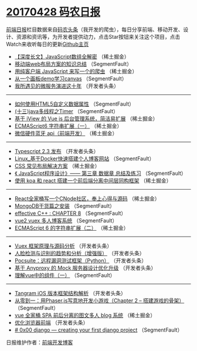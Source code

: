 # [20170428 码农日报](28.md)

[前端日报](http://caibaojian.com/c/news)栏目数据来自[码农头条](http://hao.caibaojian.com/)（我开发的爬虫），每日分享前端、移动开发、设计、资源和资讯等，为开发者提供动力，点击Star按钮来关注这个项目，点击Watch来收听每日的更新[Github主页](https://github.com/kujian/frontendDaily)
* [【深度长文】JavaScript数组全解密](http://hao.caibaojian.com/36340.html) （稀土掘金）
* [移动端web布局方案的知识总结](http://hao.caibaojian.com/36383.html) （SegmentFault）
* [用纯客户端 JavaScript 来写一个的爬虫](http://hao.caibaojian.com/36349.html) （稀土掘金）
* [从一个画板demo学习canvas](http://hao.caibaojian.com/36378.html) （SegmentFault）
* [我所遇见的微服务演进这十年](http://hao.caibaojian.com/36410.html) （开发者头条）

***
* [如何使用HTML5自定义数据属性](http://hao.caibaojian.com/36380.html) （SegmentFault）
* [(十三)java多线程之Timer](http://hao.caibaojian.com/36381.html) （SegmentFault）
* [基于 iView 的 Vue js 后台管理系统，简洁易扩展](http://hao.caibaojian.com/36344.html) （稀土掘金）
* [ECMAScript6 字符串扩展（一）](http://hao.caibaojian.com/36347.html) （稀土掘金）
* [微信硬件蓝牙 api（前端开发）](http://hao.caibaojian.com/36348.html) （稀土掘金）

***
* [Typescript 2.3 发布](http://hao.caibaojian.com/36409.html) （开发者头条）
* [Linux_基于Docker快速搭建个人博客网站](http://hao.caibaojian.com/36388.html) （SegmentFault）
* [CSS 常见布局解决方案](http://hao.caibaojian.com/36350.html) （稀土掘金）
* [《 JavaScript程序设计》—— 第三章 数据章 总结及练习](http://hao.caibaojian.com/36379.html) （SegmentFault）
* [使用 koa 和 react 搭建一个前后端分离中间层同构框架](http://hao.caibaojian.com/36351.html) （稀土掘金）

***
* [React全家桶写一个CNode社区，奉上心得与源码](http://hao.caibaojian.com/36342.html) （稀土掘金）
* [MongoDB干货篇之安装](http://hao.caibaojian.com/36382.html) （SegmentFault）
* [effective C++ : CHAPTER 8](http://hao.caibaojian.com/36384.html) （SegmentFault）
* [vue2 vuex 多人博客系统](http://hao.caibaojian.com/36374.html) （SegmentFault）
* [ECMAScript 6 的字符串扩展（二）](http://hao.caibaojian.com/36346.html) （稀土掘金）

***
* [Vuex 框架原理与源码分析](http://hao.caibaojian.com/36398.html) （开发者头条）
* [人脸检测与识别的趋势和分析（增强版）](http://hao.caibaojian.com/36411.html) （开发者头条）
* [Pocsuite：远程漏洞测试框架（Python）](http://hao.caibaojian.com/36412.html) （开发者头条）
* [基于 Anyproxy 的 Mock 服务器设计优化升级](http://hao.caibaojian.com/36413.html) （开发者头条）
* [理解vue中的组件（一）](http://hao.caibaojian.com/36371.html) （SegmentFault）

***
* [Tangram iOS 版本框架结构解析](http://hao.caibaojian.com/36414.html) （开发者头条）
* [从零到一：用Phaser.js写意地开发小游戏（Chapter 2 &#8211; 搭建游戏的骨架）](http://hao.caibaojian.com/36373.html) （SegmentFault）
* [vue 全家桶 SPA 前后分离的图文多人 blog 系统](http://hao.caibaojian.com/36345.html) （稀土掘金）
* [优化浏览器前端](http://hao.caibaojian.com/36395.html) （开发者头条）
* [# 0x00 django &#8212; creating your first django project](http://hao.caibaojian.com/36385.html) （SegmentFault）

日报维护作者：[前端开发博客](http://caibaojian.com/) 
